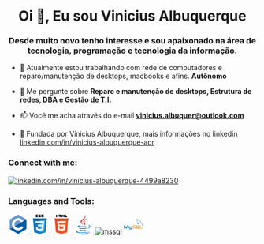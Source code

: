 <h1 align="center">Oi 👋, Eu sou Vinicius Albuquerque</h1>
<h3 align="center">Desde muito novo tenho interesse e sou apaixonado na área de tecnologia, programação e tecnologia da informação.</h3>

- 🔭 Atualmente estou trabalhando com rede de computadores e reparo/manutenção de desktops, macbooks e afins. **Autônomo**

- 💬 Me pergunte sobre **Reparo e manutenção de desktops, Estrutura de redes, DBA e Gestão de T.I.**

- 📫 Você me acha através do e-mail **vinicius.albuquer@outlook.com**

- 📄 Fundada por Vinicius Albuquerque, mais informações no linkedin [linkedin.com/in/vinicius-albuquerque-acr](linkedin.com/in/vinicius-albuquerque-acr)

<h3 align="left">Connect with me:</h3>
<p align="left">
<a href="https://linkedin.com/in/vinicius-albuquerque-acr" target="blank"><img align="center" src="https://raw.githubusercontent.com/rahuldkjain/github-profile-readme-generator/master/src/images/icons/Social/linked-in-alt.svg" alt="linkedin.com/in/vinicius-albuquerque-4499a8230" height="30" width="40" /></a>
</p>

<h3 align="left">Languages and Tools:</h3>
<p align="left"> <a href="https://www.cprogramming.com/" target="_blank" rel="noreferrer"> <img src="https://raw.githubusercontent.com/devicons/devicon/master/icons/c/c-original.svg" alt="c" width="40" height="40"/> </a> <a href="https://www.w3schools.com/css/" target="_blank" rel="noreferrer"> <img src="https://raw.githubusercontent.com/devicons/devicon/master/icons/css3/css3-original-wordmark.svg" alt="css3" width="40" height="40"/> </a> <a href="https://www.w3.org/html/" target="_blank" rel="noreferrer"> <img src="https://raw.githubusercontent.com/devicons/devicon/master/icons/html5/html5-original-wordmark.svg" alt="html5" width="40" height="40"/> </a> <a href="https://www.java.com" target="_blank" rel="noreferrer"> <img src="https://raw.githubusercontent.com/devicons/devicon/master/icons/java/java-original.svg" alt="java" width="40" height="40"/> </a> <a href="https://www.microsoft.com/en-us/sql-server" target="_blank" rel="noreferrer"> <img src="https://www.svgrepo.com/show/303229/microsoft-sql-server-logo.svg" alt="mssql" width="40" height="40"/> </a> <a href="https://www.mysql.com/" target="_blank" rel="noreferrer"> <img src="https://raw.githubusercontent.com/devicons/devicon/master/icons/mysql/mysql-original-wordmark.svg" alt="mysql" width="40" height="40"/> </a> </p>
